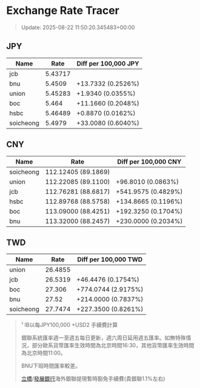 # Exchange Rate Tracer

> Update: 2025-08-22 11:50:20.345483+00:00

## JPY

| Name      |    Rate | Diff per 100,000 JPY   |
|-----------|---------|------------------------|
| jcb       | 5.43717 |                        |
| bnu       | 5.4509  | +13.7332 (0.2526%)     |
| union     | 5.45283 | +1.9340 (0.0355%)      |
| boc       | 5.464   | +11.1660 (0.2048%)     |
| hsbc      | 5.46489 | +0.8870 (0.0162%)      |
| soicheong | 5.4979  | +33.0080 (0.6040%)     |

## CNY

| Name      | Rate                | Diff per 100,000 CNY   |
|-----------|---------------------|------------------------|
| soicheong | 112.12405	(89.1869) |                        |
| union     | 112.22085	(89.1100) | +96.8010 (0.0863%)     |
| jcb       | 112.76281	(88.6817) | +541.9575 (0.4829%)    |
| hsbc      | 112.89768	(88.5758) | +134.8665 (0.1196%)    |
| boc       | 113.09000	(88.4251) | +192.3250 (0.1704%)    |
| bnu       | 113.32000	(88.2457) | +230.0000 (0.2034%)    |

## TWD

| Name      |    Rate | Diff per 100,000 TWD   |
|-----------|---------|------------------------|
| union     | 26.4855 |                        |
| jcb       | 26.5319 | +46.4476 (0.1754%)     |
| boc       | 27.306  | +774.0744 (2.9175%)    |
| bnu       | 27.52   | +214.0000 (0.7837%)    |
| soicheong | 27.7474 | +227.3500 (0.8261%)    |


> ¹ IB以每JPY100,000 +USD2 手續費計算
>
> 銀聯系統匯率週一至週五每日更新，週六周日延用週五匯率。如無特殊情況，部分歐系貨幣匯率生效時間為北京時間16:30，其他貨幣匯率生效時間為北京時間11:00。
>
> BNU下班時間匯率較差。
>
> [立橋](https://www.wlbank.com.mo/uploads/ueditor/file/20181211/1544536513900230.pdf)/[發展銀行](https://www.mdb.com.mo/Service_Charges_20230728.pdf)海外銀聯提現暫時豁免手續費(貴銀聯1.1%左右)

